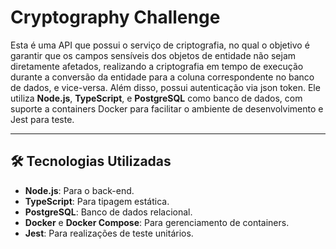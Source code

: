 # Cryptography Challenge

Esta é uma API que possui o serviço de criptografia, no qual o objetivo é garantir que os campos sensíveis dos objetos de entidade não sejam diretamente afetados, realizando a criptografia em tempo de execução durante a conversão da entidade para a coluna correspondente no banco de dados, e vice-versa. Além disso, possui autenticação via json token. Ele utiliza **Node.js**, **TypeScript**, e **PostgreSQL** como banco de dados, com suporte a containers Docker para facilitar o ambiente de desenvolvimento e Jest para teste.

---

## 🛠️ Tecnologias Utilizadas
- **Node.js**: Para o back-end.
- **TypeScript**: Para tipagem estática.
- **PostgreSQL**: Banco de dados relacional.
- **Docker** e **Docker Compose**: Para gerenciamento de containers.
- **Jest**: Para realizações de teste unitários.
